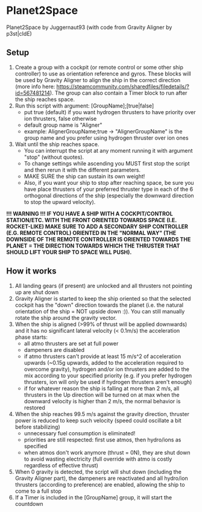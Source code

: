 # Planet2Space

Planet2Space by Juggernaut93 (with code from Gravity Aligner by p3st|cIdE)

## Setup
   1) Create a group with a cockpit (or remote control or some other ship controller) to use as orientation reference and gyros.
      These blocks will be used by Gravity Aligner to align the ship in the correct direction
      (more info here: https://steamcommunity.com/sharedfiles/filedetails/?id=567481214).
      The group can also contain a Timer block to run after the ship reaches space.
   2) Run this script with argument: [GroupName];[true|false]
       - put true (default) if you want hydrogen thrusters to have priority over ion thrusters, false otherwise
       - default group name is "Aligner"
       - example: AlignerGroupName;true -> "AlignerGroupName" is the group name and you prefer using hydrogen thruster over ion ones
   3) Wait until the ship reaches space.
       - You can interrupt the script at any moment running it with argument "stop" (without quotes).
       - To change settings while ascending you MUST first stop the script and then rerun it with the different parameters.
       - MAKE SURE the ship can sustain its own weight!
       - Also, if you want your ship to stop after reaching space, be sure you have place thrusters of your preferred thruster
         type in each of the 6 orthogonal directions of the ship (especially the downward direction to stop the upward velocity).

**!!! WARNING !!!
IF YOU HAVE A SHIP WITH A COCKPIT/CONTROL STATION/ETC. WITH THE FRONT ORIENTED TOWARDS SPACE (I.E. ROCKET-LIKE) MAKE SURE TO
ADD A SECONDARY SHIP CONTROLLER (E.G. REMOTE CONTROL) ORIENTED IN THE "NORMAL WAY" (THE DOWNSIDE OF THE REMOTE CONTROLLER IS
ORIENTED TOWARDS THE PLANET = THE DIRECTION TOWARDS WHICH THE THRUSTER THAT SHOULD LIFT YOUR SHIP TO SPACE WILL PUSH).**

## How it works
   1) All landing gears (if present) are unlocked and all thrusters not pointing up are shut down
   2) Gravity Aligner is started to keep the ship oriented so that the selected cockpit has the "down" direction towards the planet
      (i.e. the natural orientation of the ship = NOT upside down :)). You can still manually rotate the ship around the gravity vector.
   3) When the ship is aligned (>99% of thrust will be applied downwards) and it has no significant lateral velocity (< 0.1m/s)
      the acceleration phase starts:
       - all atmo thrusters are set at full power
       - dampeners are disabled
       - if atmo thrusters can't provide at least 15 m/s^2 of acceleration upwards
         (~0.15g upwards, added to the acceleration required to overcome gravity),
         hydrogen and/or ion thrusters are added to the mix according to your specified priority
         (e.g. if you prefer hydrogen thrusters, ion will only be used if hydrogen thrusters aren't enough)
       - if for whatever reason the ship is falling at more than 2 m/s, all thrusters in the Up direction will be turned on at max
         when the downward velocity is higher than 2 m/s, the normal behavior is restored
   4) When the ship reaches 99.5 m/s against the gravity direction, thruster power is reduced to keep such velocity
      (speed could oscillate a bit before stabilizing)
       - unnecessary fuel consumption is eliminated!
       - priorities are still respected: first use atmos, then hydro/ions as specified
       - when atmos don't work anymore (thrust = 0N), they are shut down to avoid wasting electricity
         (full override with atmo is costly regardless of effective thrust)
   5) When 0 gravity is detected, the script will shut down (including the Gravity Aligner part), the dampeners are reactivated
      and all hydro/ion thrusters (according to preference) are enabled, allowing the ship to come to a full stop
   6) If a Timer is included in the [GroupName] group, it will start the countdown
